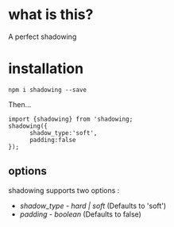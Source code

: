 # what is this?

A perfect shadowing

# installation

`npm i shadowing --save`


Then...

```
import {shadowing} from 'shadowing;
shadowing({
      shadow_type:'soft',
      padding:false
});
```

## options

shadowing supports two options :

* *shadow_type* - _hard | soft_ (Defaults to 'soft')
* *padding* - _boolean_ (Defaults to false)